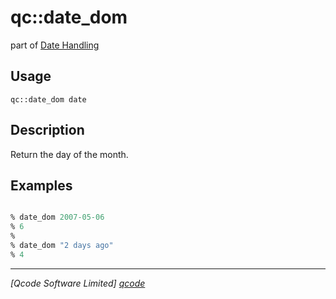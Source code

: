 qc::date_dom
============

part of [Date Handling](../qc/wiki/DateHandling)

Usage
-----
`qc::date_dom date`

Description
-----------
Return the day of the month.

Examples
--------
```tcl

% date_dom 2007-05-06
% 6
%
% date_dom "2 days ago"
% 4

```

----------------------------------
*[Qcode Software Limited] [qcode]*

[qcode]: http://www.qcode.co.uk "Qcode Software"